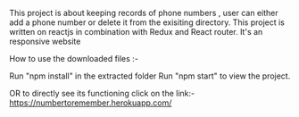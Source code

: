 This project is about keeping records of phone numbers , user can either add a phone number or delete it from the exisiting directory. 
This project is written on reactjs in combination with Redux and React router.
It's an responsive website

How to use the downloaded files :-

Run "npm install" in the extracted folder
Run "npm start" to view the project.

OR to directly see its functioning click on the link:-<br/>
https://numbertoremember.herokuapp.com/
